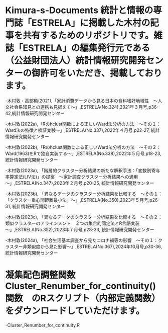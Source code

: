 # Kimura-s-Documents  統計と情報の専門誌「ESTRELA」に掲載した木村の記事を共有するためのリポジトリです。雑誌「ESTRELA」の編集発行元である（公益財団法人）統計情報研究開発センターの御許可をいただき、掲載しております。

-木村敦・高部勲(2021),「家計消費データから見る日本の食料嗜好地域性　〜人文社会系知見との連携も見据えて〜」,ESTRELA(No.324),2021年３月号,p36-42,統計情報研究開発センター 

-木村敦(2022a),「Rのhclust関数による正しいWard法分析の方法　～その１：Ward法の特徴と検証実験〜」,ESTRELA(No.337),2022年４月号,p22-27, 統計情報研究開発センター 

-木村敦(2022b),「Rのhclust関数による正しいWard法分析の方法　〜その２：Ward(1963)をRで独自実装する〜」,ESTRELA(No.338),2022年５月号,p18-23, 統計情報研究開発センター 

-木村敦(2023a), 「階層的クラスター分析結果の新たな解釈手法：「変数別寄与率算定法(LIV法)」の提案　～家計調査クラスター分析結果への適用～」,ESTRELA(No.347),2023年２月号,p20-25, 統計情報研究開発センター 

-木村敦(2023b), 「異なるデータのクラスター分析結果を比較する　～その１：「クラスター重心間距離最小法」～」,ESTRELA(No.350),2023年５月号,p26-31, 統計情報研究開発センター 

-木村敦(2023c), 「異なるデータのクラスター分析結果を比較する　～その２：類似クラスターのアラインメント　２つの集合的同定法とR言語実装～」,ESTRELA(No.352),2023年７月号,p28-33, 統計情報研究開発センター 

-木村敦(2024a), 「社会生活基本調査から見たコロナ禍等の影響　～その１：クラスター非類似度から見た影響～」,ESTRELA(No.367),2024年10月号,p30-36, 統計情報研究開発センター 

# 凝集配色調整関数　　Cluster_Renumber_for_continuity()関数　のRスクリプト（内部定義関数） をダウンロードしていただけます。

-Cluster_Renumber_for_continuity.R
